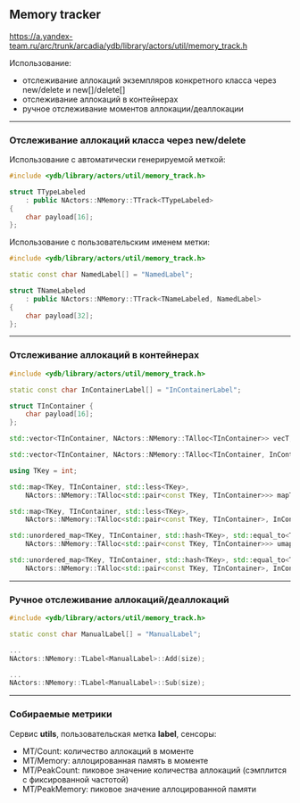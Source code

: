 ## Memory tracker

https://a.yandex-team.ru/arc/trunk/arcadia/ydb/library/actors/util/memory_track.h

Использование:

* отслеживание аллокаций экземпляров конкретного класса через new/delete и new[]/delete[]
* отслеживание аллокаций в контейнерах
* ручное отслеживание моментов аллокации/деаллокации

----

### Отслеживание аллокаций класса через new/delete

Использование с автоматически генерируемой меткой:

```cpp
#include <ydb/library/actors/util/memory_track.h>

struct TTypeLabeled
    : public NActors::NMemory::TTrack<TTypeLabeled>
{
    char payload[16];
};
```

Использование с пользовательским именем метки:

```cpp
#include <ydb/library/actors/util/memory_track.h>

static const char NamedLabel[] = "NamedLabel";

struct TNameLabeled
    : public NActors::NMemory::TTrack<TNameLabeled, NamedLabel>
{
    char payload[32];
};
```

----

### Отслеживание аллокаций в контейнерах

```cpp
#include <ydb/library/actors/util/memory_track.h>

static const char InContainerLabel[] = "InContainerLabel";

struct TInContainer {
    char payload[16];
};

std::vector<TInContainer, NActors::NMemory::TAlloc<TInContainer>> vecT;

std::vector<TInContainer, NActors::NMemory::TAlloc<TInContainer, InContainerLabel>> vecN;

using TKey = int;

std::map<TKey, TInContainer, std::less<TKey>,
    NActors::NMemory::TAlloc<std::pair<const TKey, TInContainer>>> mapT;

std::map<TKey, TInContainer, std::less<TKey>,
    NActors::NMemory::TAlloc<std::pair<const TKey, TInContainer>, InContainerLabel>> mapN;

std::unordered_map<TKey, TInContainer, std::hash<TKey>, std::equal_to<TKey>,
    NActors::NMemory::TAlloc<std::pair<const TKey, TInContainer>>> umapT;

std::unordered_map<TKey, TInContainer, std::hash<TKey>, std::equal_to<TKey>,
    NActors::NMemory::TAlloc<std::pair<const TKey, TInContainer>, InContainerLabel>> umapN;
```

----

### Ручное отслеживание аллокаций/деаллокаций

```cpp
#include <ydb/library/actors/util/memory_track.h>

static const char ManualLabel[] = "ManualLabel";

...
NActors::NMemory::TLabel<ManualLabel>::Add(size);

...
NActors::NMemory::TLabel<ManualLabel>::Sub(size);
```

----

### Собираемые метрики

Сервис **utils**, пользовательская метка **label**, сенсоры:

- MT/Count: количество аллокаций в моменте
- MT/Memory: аллоцированная память в моменте
- MT/PeakCount: пиковое значение количества аллокаций (сэмплится с фиксированной частотой)
- MT/PeakMemory: пиковое значение аллоцированной памяти

